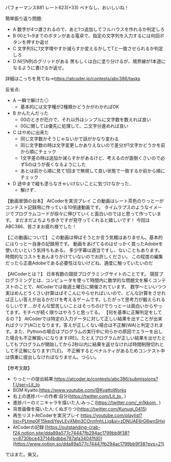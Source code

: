 パフォーマンス881 レート623(+33) ペナなし、おいしいね！

簡単振り返り問題:

- A 数字が4つ渡されるので、あと1つ追加してフルハウスを作れるか判定しろ
- B 00と1~9までのボタンがある電卓で、指定の文字列を入力するには何回ボタンを押すか返せ
- C 文字列Sに1文字増やすか減らすか変えるかしてTと一致させられるか判定しろ
- D N行N列のグリッドがある 黒もしくは白に塗り分けるが、境界線が1本道になるように書けるか返せ。

詳細はこっちを見てね→https://atcoder.jp/contests/abc386/tasks

反省点:
-   A 一瞬で解けた◎
    -   基本的には文字種が2種類かどうかがわかればOK
-   B かんたんだった
    -   00のときが厄介で、それ以外はシンプルに文字数を数えれば良い
    -   00に関しては優先に処理して、二文字分進めれば良い
-   C はやめに出来た
    -   同じ文字数かそうじゃないかで話がかなり変わる
    -   同じ文字数の時は文字変更しかありえないので差分が1文字かどうかを前から順にチェック
    -   1文字差の時は追加か減らすかがあるけど、考えるのが面倒くさいので必ずSのほうが長くなるようにした
    -   あとは前から順に見て1回まで無視して良い状態で一致するか前から順にチェック
-   D 途中まで縦も塗らなきゃいけないことに気づけなかった..
    -   解けず..

【動画冒頭の台本】
AtCoderを実況プレイ
この動画はレート茶色のりっとーがコンテスト記録用に作っている10倍速動画です。
タイムラプスのようなイメージでプログラムコードが徐々に伸びていくと面白いのではと思って作っています。
まだまだよちよち歩きですが見守ってくれると嬉しいです！
今回はABC386、皆さまお疲れ様でした！

【この動画について】
この動画は伸ばそうとか言う気概はありません。基本的にはりっとー自身の記録用です。
動画をあげてるのはせっかく買ったAdobeを使いたいという気持ちもある。
多少字幕は適当ですし、ないこともあります。時間的なコストをあんまりかけていないのでお許しください。
この程度の編集だったら正直Adobeである必要性はないけどね、適度に触っていたいのだ

【AtCoderとは？】
日本有数の競技プログラミングサイトのことです。
競技プログラミングとは、コンピュータを使って時間内に数学的な問題文を解くコンテストのことで、AtCoderでは毎週土曜日に開催されています。
数学～といいつつ実はめんどうくさい計算はぱそこんにやらせればいいので、どんな計算をさせれば正しい答えが出るかだけを考えるゲームです。したがって思考力が鍛えられるらしいです....がそんな堅苦しいことはそっちのけでりっとーは面白いからやってます。モチベが続く限りはやろうと思ってる。
【何を基準に正解判定をしてるの？】
AtCoderでは特定の入力データに対して正しい結果を出すことが出来ればクリア(AC)となります。答えが正しくない場合は不正解(WA)と判定されます。また、Pythonの場合はプログラムの実行中に何らかの原因でエラーを出した場合も不正解扱いになります(RE)。たとえプログラムが正しい結果を出せたとしてもプログラムが開始してから2秒以内に結果を返せなければ時間制限切れとして不正解になります(TLE)。
不正解するとペナルティがあるためコンテスト中は慎重に提出しなければなりません。つらい。

【参考文献】

- りっとーの提出結果:https://atcoder.jp/contests/abc386/submissions?f.User=Lit_to
- BGM Kyatto:https://www.youtube.com/@KyattoWorks
- 右上の進捗バーの作者:自分(https://twitter.com/Lit_to_ )
- 進捗バーのミニキャラを描いた人:みっこ(https://twitter.com/_m1kkom_ )
- 背景画像を描いた人:くぬぎりつ(https://twitter.com/Kunugi_0415)
- 再生リストAtCoderを実況プレイ:https://youtube.com/playlist?list=PLtmp0F15kediYqyLEvXMm3COnnfnhLLjg&si=zDNUAE6rG6wnSHxj
- AtCoderの記録:[https://outstanding-crab-f24.notion.site/dda89a577c74447fb294ac1799bb9f38?v=8730bce437144bdbbe787afa34041fd0](https://www.notion.so/dda89a577c74447fb294ac1799bb9f38?pvs=21)

ではまた。柴又。
